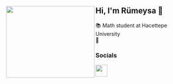 ## Hi, I'm Rümeysa 🌟 <a><img align="left" width="240" height="195" src="https://media.giphy.com/media/43HKwx3jV6kyQ/giphy.gif"></a><br>
📚 Math student at Hacettepe University<br>
🚀 <br>
### Socials                  
<p align="left">
<a href="www.linkedin.com/in/rumeysa-evcimen-0b92b9235" target="_blank" rel="noreferrer">
<picture>
<source media="(prefers-color-scheme: dark)" srcset="undefined" />
<source media="(prefers-color-scheme: light)" srcset="https://raw.githubusercontent.com/danielcranney/readme-generator/main/public/icons/socials/linkedin.svg" />
<img src="https://raw.githubusercontent.com/danielcranney/readme-generator/main/public/icons/socials/linkedin.svg" width="32" height="32" />
</picture>
</a></p>

